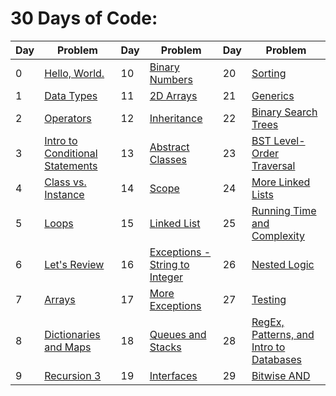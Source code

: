 # **30 Days of Code:**

| Day  |  Problem  | Day  |  Problem  | Day  |  Problem  |
| - | ------------------- | - | ------------------- | - | ------------------- |
|  0 |  [Hello, World.](https://github.com/3Strela/Competitive_Programing/blob/master/Studies/HackerRank/AnyEx/HelloWorld.cpp) | 10 |  [Binary Numbers](https://github.com/3Strela/Competitive_Programing/blob/master/Studies/HackerRank/AnyEx/BinaryNumbers.cpp) | 20 |  [Sorting](https://github.com/3Strela/Competitive_Programing/blob/master/Studies/HackerRank/AnyEx/Sorting.cpp) |
|  1 |  [Data Types](https://github.com/3Strela/Competitive_Programing/blob/master/Studies/HackerRank/AnyEx/DataTypes.cpp) | 11 |  [2D Arrays](https://github.com/3Strela/Competitive_Programing/blob/master/Studies/HackerRank/AnyEx/2DArrays.cpp) | 21 |  [Generics](https://github.com/3Strela/Competitive_Programing/blob/master/Studies/HackerRank/AnyEx/Generics.cpp) |
|  2 |  [Operators](https://github.com/3Strela/Competitive_Programing/blob/master/Studies/HackerRank/AnyEx/Operators.cpp) | 12 |  [Inheritance](https://github.com/3Strela/Competitive_Programing/blob/master/Studies/HackerRank/AnyEx/Inheritance.cpp) | 22 |  [Binary Search Trees](https://github.com/3Strela/Competitive_Programing/blob/master/Studies/HackerRank/AnyEx/BinaryTrees.cpp) |
|  3 |  [Intro to Conditional Statements](https://github.com/3Strela/Competitive_Programing/blob/master/Studies/HackerRank/AnyEx/Conditional_Statements.cpp) | 13 |  [Abstract Classes](https://github.com/3Strela/Competitive_Programing/blob/master/Studies/HackerRank/AnyEx/AbstractClasses.cpp) | 23 |  [BST Level-Order Traversal](https://github.com/3Strela/Competitive_Programing/blob/master/Studies/HackerRank/AnyEx/OrderTraversal.cpp) |
|  4 |  [Class vs. Instance](https://github.com/3Strela/Competitive_Programing/blob/master/Studies/HackerRank/AnyEx/ClassInstance.cpp) | 14 |  [Scope](https://github.com/3Strela/Competitive_Programing/blob/master/Studies/HackerRank/AnyEx/Scope.cpp) | 24 |  [More Linked Lists](https://github.com/3Strela/Competitive_Programing/blob/master/Studies/HackerRank/AnyEx/MoreLinkedLists.cpp) |
|  5 |  [Loops](https://github.com/3Strela/Competitive_Programing/blob/master/Studies/HackerRank/AnyEx/Loops.cpp) | 15 |  [Linked List](https://github.com/3Strela/Competitive_Programing/blob/master/Studies/HackerRank/AnyEx/LinkedList.cpp) | 25 |  [Running Time and Complexity](https://github.com/3Strela/Competitive_Programing/blob/master/Studies/HackerRank/AnyEx/RTComplexity.cpp) |
|  6 |  [Let's Review](https://github.com/3Strela/Competitive_Programing/blob/master/Studies/HackerRank/AnyEx/Review.cpp) | 16 |  [Exceptions - String to Integer](https://github.com/3Strela/Competitive_Programing/blob/master/Studies/HackerRank/AnyEx/StringInteger.cpp) | 26 |  [Nested Logic](https://github.com/3Strela/Competitive_Programing/blob/master/Studies/HackerRank/AnyEx/NestedLogic.py) |
|  7 |  [Arrays](https://github.com/3Strela/Competitive_Programing/blob/master/Studies/HackerRank/AnyEx/Arrays.cpp) | 17 |  [More Exceptions](https://github.com/3Strela/Competitive_Programing/blob/master/Studies/HackerRank/AnyEx/MoreExceptions.cpp) | 27 |  [Testing](https://github.com/3Strela/Competitive_Programing/blob/master/Studies/HackerRank/AnyEx/Testing.cpp) |
|  8 |  [Dictionaries and Maps](https://github.com/3Strela/Competitive_Programing/blob/master/Studies/HackerRank/AnyEx/DictionariesMaps.cpp) | 18 |  [Queues and Stacks](https://github.com/3Strela/Competitive_Programing/blob/master/Studies/HackerRank/AnyEx/QueuesStacks.cpp)| 28 |  [RegEx, Patterns, and Intro to Databases](https://github.com/3Strela/Competitive_Programing/blob/master/Studies/HackerRank/AnyEx/RegExPatternsIntroDatabases.py) |
|  9 |  [Recursion 3](https://github.com/3Strela/Competitive_Programing/blob/master/Studies/HackerRank/AnyEx/Recursion.cpp) | 19 |  [Interfaces](https://github.com/3Strela/Competitive_Programing/blob/master/Studies/HackerRank/AnyEx/Interfaces.cpp) | 29 |  [Bitwise AND](https://github.com/3Strela/Competitive_Programing/blob/master/Studies/HackerRank/AnyEx/BitwiseAND.cpp) |